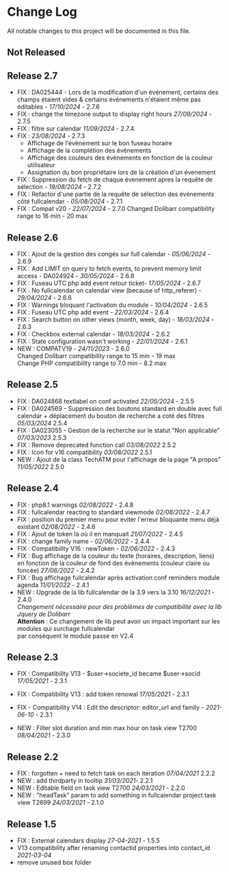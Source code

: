 # Change Log
All notable changes to this project will be documented in this file.

## Not Released



## Release 2.7
- FIX : DA025444 - Lors de la modification d'un événement, certains des champs étaient vides & certains événements n'étaient même pas éditables - *17/10/2024* - 2.7.6
- FIX : change the timezone output to display right hours *27/09/2024* - 2.7.5
- FIX : filtre sur calendar *11/09/2024* - 2.7.4
- FIX : *23/08/2024* - 2.7.3
  - Affichage de l'évènement sur le bon fuseau horaire 
  - Affichage de la complétion des événements
  - Affichage des couleurs des évènements en fonction de la couleur utilisateur
  - Assignation du bon propriétaire lors de la création d'un évenement
- FIX : Suppression du fetch de chaque évenement apres la requête de sélection - *19/08/2024* - 2.7.2
- FIX : Refactor d'une partie de la requête de sélection des événements côté fullcalendar - *05/08/2024* - 2.7.1
- FIX : Compat v20 - *22/07/2024* - 2.7.0
  Changed Dolibarr compatibility range to 16 min - 20 max

## Release 2.6

- FIX : Ajout de la gestion des congés sur full calendar - *05/06/2024* - 2.6.9
- FIX : Add LIMIT on query to fetch events, to prevent memory limit access - DA024924 - *30/05/2024* - 2.6.8
- FIX : Fuseau UTC php add event retour ticket- *17/05/2024* - 2.6.7
- FIX : No fullcalendar on calendar view (because of http_referer) - *29/04/2024* - 2.6.6 
- FIX : Warnings bloquant l'activation du module - *10/04/2024* - 2.6.5
- FIX : Fuseau UTC php add event - *22/03/2024* - 2.6.4
- FIX : Search button on other views (month, week, day) - *18/03/2024* - 2.6.3
- FIX : Checkbox external calendar - *18/03/2024* - 2.6.2
- FIX : State configuration wasn't working - *22/01/2024* - 2.6.1
- NEW : COMPATV19 - *24/11/2023* - 2.6.0  
  Changed Dolibarr compatibility range to 15 min - 19 max  
  Change PHP compatibility range to 7.0 min - 8.2 max

## Release 2.5

- FIX :  DA024868 textlabel on conf activated *22/05/2024* - 2.5.5  
- FIX : DA024569 - Suppression des boutons standard en double avec full calendar + déplacement du bouton de recherche a coté des filtres *05/03/2024* 2.5.4
- FIX : DA023055 - Gestion de la recherche sur le statut "Non applicable" *07/03/2023* 2.5.3
- FIX : Remove deprecated function call *03/08/2022* 2.5.2
- FIX : Icon for v16 compatibility *03/08/2022* 2.5.1
- NEW : Ajout de la class TechATM pour l'affichage de la page "A propos" *11/05/2022* 2.5.0

## Release 2.4

- FIX : php8.1 warnings *02/08/2022* - 2.4.8
- FIX : fullcalendar reacting to standard viewmode *02/08/2022* - 2.4.7
- FIX : position du premier menu pour eviter l'erreur bloquante menu déjà existant *02/08/2022* - 2.4.6
- FIX : Ajout de token là où il en manquait *21/07/2022* - 2.4.5
- FIX : change family name - *02/06/2022* - 2.4.4
- FIX : Compatibility V16 : newToken - *02/06/2022* - 2.4.3
- FIX : Bug affichage de la couleur du texte (horaires, description, liens) en fonction de la couleur de fond des évènements (couleur claire ou foncée) *27/06/2022* - 2.4.2
- FIX : Bug affichage fullcalendar après activation conf reminders module agenda *11/01/2022* - 2.4.1
- NEW : Upgrade de la lib fullcalendar de la 3.9 vers la 3.10 *16/12/2021* - 2.4.0  
   *Changement nécessaire pour des problèmes de compatibilité avec la lib Jquery de Dolibarr*  
   **Attention** : Ce changement de lib peut avoir un impact important sur les modules qui surchage fullcalendar  
   par conséquent le module passe en V2.4

## Release 2.3

- FIX : Compatibility V13 - $user->societe_id became $user->socid *17/05/2021* - 2.3.1
- FIX : Compatibility V13 : add token renowal *17/05/2021* - 2.3.1
- FIX - Compatibility V14 : Edit the descriptor: editor_url and family - *2021-06-10* - 2.3.1

- NEW : Filter slot duration and min max hour on task view T2700 *08/04/2021* - 2.3.0

## Release 2.2

- FIX : forgotten </strong> + need to fetch task on each iteration *07/04/2021* 2.2.2
- NEW : add thirdparty in tooltip *31/03/2021*- 2.2.1
- NEW : Editable field on task view T2700 *24/03/2021* - 2.2.0
- NEW : "headTask" param to add something in fullcalendar project task view T2699 *24/03/2021* - 2.1.0

## Release 1.5

- FIX : External calendars display *27-04-2021* - 1.5.5
- V13 compatibility after renaming contactid properties into contact_id *2021-03-04*
- remove unused box folder
